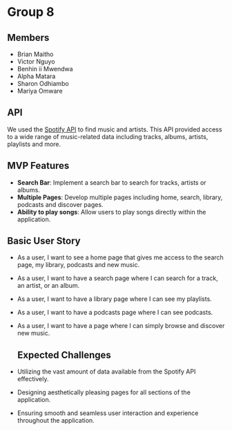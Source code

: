 # Group 8
## Members
- Brian Maitho
- Victor Nguyo
- Benhin ii Mwendwa
- Alpha Matara
- Sharon Odhiambo
- Mariya Omware

## API
We used the [Spotify API](https://rapidapi.com/Glavier/api/spotify23) to find music and artists.
This API provided access to a wide range of music-related data including tracks, albums, artists, playlists and more.

## MVP Features
- **Search Bar**: Implement a search bar to search for tracks, artists or albums.
- **Multiple Pages**: Develop multiple pages including home, search, library, podcasts and discover pages.
- **Ability to play songs**: Allow users to play songs directly within the application.
 
## Basic User Story
- As a user, I want to see a home page that gives me access to the search page, my library, podcasts and new music.
- As a user, I want to have a search page where I can search for a track, an artist, or an album.
- As a user, I want to have a library page where I can see my playlists.
- As a user, I want to have a podcasts page where I can see podcasts.
- As a user, I want to have a page where I can simply browse and discover new music.

  ## Expected Challenges
- Utilizing the vast amount of data available from the Spotify API effectively.
- Designing aesthetically pleasing pages for all sections of the application.
- Ensuring smooth and seamless user interaction and experience throughout the application.

